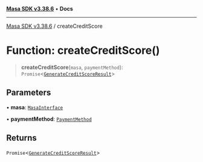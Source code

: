 [**Masa SDK v3.38.6**](../README.md) • **Docs**

***

[Masa SDK v3.38.6](../globals.md) / createCreditScore

# Function: createCreditScore()

> **createCreditScore**(`masa`, `paymentMethod`): `Promise`\<[`GenerateCreditScoreResult`](../interfaces/GenerateCreditScoreResult.md)\>

## Parameters

• **masa**: [`MasaInterface`](../interfaces/MasaInterface.md)

• **paymentMethod**: [`PaymentMethod`](../type-aliases/PaymentMethod.md)

## Returns

`Promise`\<[`GenerateCreditScoreResult`](../interfaces/GenerateCreditScoreResult.md)\>
